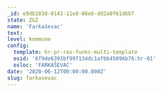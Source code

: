 ```yaml
---
_id: e9db1030-0141-11e8-86e6-dd2a0f61d6b7
state: ZGZ
name: 'Farkaševac'
text:
level: kommune
config:
  template: hr-pr-ras-funkc-multi-template
  osid: '6f9de6393bf997134dc1afbb45096b76:hr-01'
  osloc: 'FARKAŠEVAC'
date: '2020-06-12T00:00:00.000Z'
slug: farkasevac
---
```

